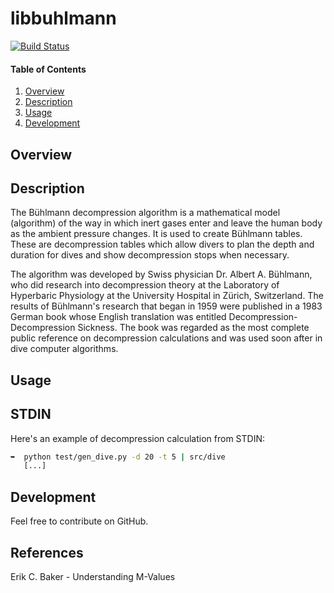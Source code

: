 # libbuhlmann

[![Build Status](https://secure.travis-ci.org/AquaBSD/libbuhlmann.svg)](https://travis-ci.org/AquaBSD/libbuhlmann)

#### Table of Contents

1. [Overview](#overview)
2. [Description](#description)
3. [Usage](#usage)
4. [Development](#development)

## Overview

## Description

The Bühlmann decompression algorithm is  a mathematical model (algorithm) of the
way in which inert gases enter and  leave the human body as the ambient pressure
changes. It  is used to create  Bühlmann tables. These  are decompression tables
which  allow  divers  to  plan  the  depth  and  duration  for  dives  and  show
decompression stops when necessary.

The algorithm was  developed by Swiss physician Dr. Albert  A. Bühlmann, who did
research into decompression theory at the Laboratory of Hyperbaric Physiology at
the  University  Hospital in  Zürich,  Switzerland.  The  results of  Bühlmann's
research that began  in 1959 were published in a 1983  German book whose English
translation  was  entitled Decompression-Decompression  Sickness.  The book  was
regarded as the most complete public reference on decompression calculations and
was used soon after in dive computer algorithms.

## Usage

STDIN
-----

Here's an example of decompression calculation from STDIN:

```bash
➥  python test/gen_dive.py -d 20 -t 5 | src/dive 
   [...]
```   

## Development

Feel free to contribute on GitHub.


## References

Erik C. Baker - Understanding M-Values